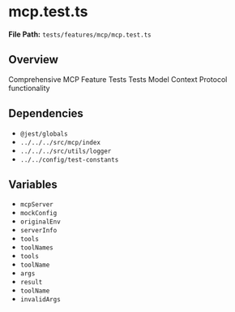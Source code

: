 # mcp.test.ts

**File Path:** `tests/features/mcp/mcp.test.ts`

## Overview

Comprehensive MCP Feature Tests
Tests Model Context Protocol functionality

## Dependencies

- `@jest/globals`
- `../../../src/mcp/index`
- `../../../src/utils/logger`
- `../../config/test-constants`

## Variables

- `mcpServer`
- `mockConfig`
- `originalEnv`
- `serverInfo`
- `tools`
- `toolNames`
- `tools`
- `toolName`
- `args`
- `result`
- `toolName`
- `invalidArgs`

